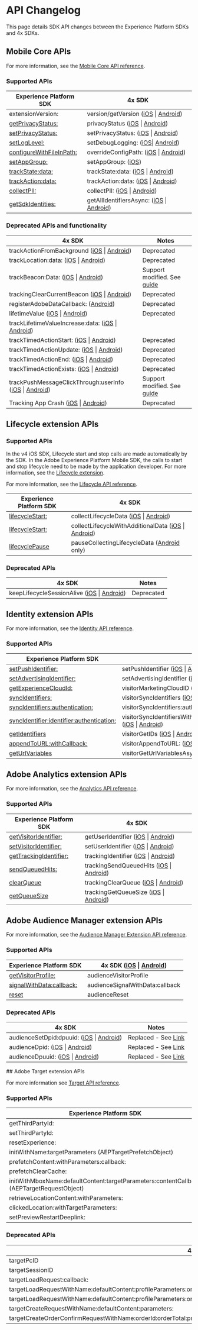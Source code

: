 # API Changelog

This page details SDK API changes between the Experience Platform SDKs and 4x SDKs.

## Mobile Core APIs

For more information, see the [Mobile Core API reference](../mobile-core/api-reference.md).

### Supported APIs

| Experience Platform SDK | 4x SDK |
|---|---|
| extensionVersion: | version/getVersion ([iOS](https://experienceleague.adobe.com/docs/mobile-services/ios/config-ios/sdk-methods.html) \| [Android](https://experienceleague.adobe.com/docs/mobile-services/android/configuration-android/methods.html)) |
| [getPrivacyStatus:](../privacy-and-gdpr.md#getprivacystatus) | privacyStatus ([iOS](https://experienceleague.adobe.com/docs/mobile-services/ios/config-ios/sdk-methods.html) \| [Android](https://experienceleague.adobe.com/docs/mobile-services/android/configuration-android/methods.html)) |
| [setPrivacyStatus:](../privacy-and-gdpr.md#setprivacystatus) | setPrivacyStatus: ([iOS](https://experienceleague.adobe.com/docs/mobile-services/ios/config-ios/sdk-methods.html) \| [Android](https://experienceleague.adobe.com/docs/mobile-services/android/configuration-android/methods.html)) |
| [setLogLevel:](../mobile-core/api-reference.md#setloglevel) | setDebugLogging: ([iOS](https://experienceleague.adobe.com/docs/mobile-services/ios/config-ios/sdk-methods.html)\| [Android](https://experienceleague.adobe.com/docs/mobile-services/android/configuration-android/methods.html)) |
| [configureWithFileInPath:](../mobile-core/configuration/api-reference.md/#configurewithfileinpath) | overrideConfigPath: ([iOS](https://experienceleague.adobe.com/docs/mobile-services/ios/config-ios/sdk-methods.html) \| [Android](https://experienceleague.adobe.com/docs/mobile-services/android/configuration-android/methods.html)) |
| [setAppGroup:](../mobile-core/api-reference.md#setappgroup) | setAppGroup: ([iOS](https://experienceleague.adobe.com/docs/mobile-services/ios/ios-ext/ios-ext.html)) |
| [trackState:data:](../mobile-core/api-reference.md#trackstate) | trackState:data: ([iOS](https://experienceleague.adobe.com/docs/mobile-services/ios/analytics-ios/states.html) \| [Android](https://experienceleague.adobe.com/docs/mobile-services/android/analytics-android/states.html)) |
| [trackAction:data:](../mobile-core/api-reference.md#trackaction) | trackAction:data: ([iOS](https://experienceleague.adobe.com/docs/mobile-services/ios/analytics-ios/actions.html) \| [Android](https://experienceleague.adobe.com/docs/mobile-services/android/analytics-android/actions.html)) |
| [collectPII:](../mobile-core/api-reference.md#collectpii) | collectPII: ([iOS](https://experienceleague.adobe.com/docs/mobile-services/ios/analytics-ios/postbacks/c-pii-postbacks.html) \| [Android](https://experienceleague.adobe.com/docs/mobile-services/android/analytics-android/postbacks/c-pii-postbacks.html)) |
| [getSdkIdentities:](../mobile-core/identity/api-reference.md#getsdkidentities) | getAllIdentifiersAsync: ([iOS](https://experienceleague.adobe.com/docs/mobile-services/ios/privacy-gdpr-ios/c-mob-gdpr-ret-stored-ids-ios.html) \| [Android](https://experienceleague.adobe.com/docs/mobile-services/android/gdpr-privacy-android/c-mob-gdpr-ret-stored-ids-android.html)) |

### Deprecated APIs and functionality

| 4x SDK | Notes |
|---|---|
| trackActionFromBackground ([iOS](https://experienceleague.adobe.com/docs/mobile-services/ios/analytics-ios/actions.html) \| [Android](https://experienceleague.adobe.com/docs/mobile-services/android/analytics-android/actions.html)) | Deprecated |
| trackLocation:data: ([iOS](https://experienceleague.adobe.com/docs/mobile-services/ios/location-ios/geo-poi.html) \| [Android](https://experienceleague.adobe.com/docs/mobile-services/android/location/geo-poi.html)) | Deprecated |
| trackBeacon:Data: ([iOS](https://experienceleague.adobe.com/docs/mobile-services/ios/location-ios/ibeacon.html) \| [Android](https://experienceleague.adobe.com/docs/mobile-services/android/location/beacon.html)) | Support modified. See [guide](../user-guides/track-beacon.md) |
| trackingClearCurrentBeacon ([iOS](https://experienceleague.adobe.com/docs/mobile-services/ios/location-ios/ibeacon.html) \| [Android](https://experienceleague.adobe.com/docs/mobile-services/android/location/beacon.html)) | Deprecated |
| registerAdobeDataCallback: ([Android](https://experienceleague.adobe.com/docs/mobile-services/android/configuration-android/methods.html)) | Deprecated |
| lifetimeValue ([iOS](https://experienceleague.adobe.com/docs/mobile-services/ios/analytics-ios/lifetime-value.html) \| [Android](https://experienceleague.adobe.com/docs/mobile-services/android/analytics-android/lifetime-value.html)) | Deprecated |
| trackLifetimeValueIncrease:data: ([iOS](https://experienceleague.adobe.com/docs/mobile-services/ios/analytics-ios/lifetime-value.html) \| [Android](https://experienceleague.adobe.com/docs/mobile-services/android/analytics-android/lifetime-value.html)) | |
| trackTimedActionStart: ([iOS](https://experienceleague.adobe.com/docs/mobile-services/ios/analytics-ios/timed-actions.html) \| [Android](https://experienceleague.adobe.com/docs/mobile-services/android/analytics-android/timed-actions.html)) | Deprecated |
| trackTimedActionUpdate: ([iOS](https://experienceleague.adobe.com/docs/mobile-services/ios/analytics-ios/timed-actions.html) \| [Android](https://experienceleague.adobe.com/docs/mobile-services/android/analytics-android/timed-actions.html)) | Deprecated |
| trackTimedActionEnd: ([iOS](https://experienceleague.adobe.com/docs/mobile-services/ios/analytics-ios/timed-actions.html) \| [Android](https://experienceleague.adobe.com/docs/mobile-services/android/analytics-android/timed-actions.html)) | Deprecated |
| trackTimedActionExists: ([iOS](https://experienceleague.adobe.com/docs/mobile-services/ios/analytics-ios/timed-actions.html) \| [Android](https://experienceleague.adobe.com/docs/mobile-services/android/analytics-android/timed-actions.html)) | Deprecated |
| trackPushMessageClickThrough:userInfo ([iOS](https://experienceleague.adobe.com/docs/mobile-services/ios/messaging-ios/push-messaging/push-messaging.html) \| [Android](https://experienceleague.adobe.com/docs/mobile-services/android/messaging-android/push-messaging/push-messaging.html)) | Support modified. See [guide](../faq.md#how-can-i-track-user-engagement-of-push-notifications-using-the-experience-platform-mobile-sdk) |
| Tracking App Crash ([iOS](https://experienceleague.adobe.com/docs/mobile-services/ios/analytics-ios/crashes.html) \| [Android](https://experienceleague.adobe.com/docs/mobile-services/android/analytics-android/crashes.html)) | Deprecated |

## Lifecycle extension APIs

### Supported APIs

<InlineAlert variant="info" slots="text"/>

In the v4 iOS SDK, Lifecycle start and stop calls are made automatically by the SDK. In the Adobe Experience Platform Mobile SDK, the calls to start and stop lifecycle need to be made by the application developer. For more information, see the [Lifecycle extension](../mobile-core/lifecycle/index.md).

For more information, see the [Lifecycle API reference](../mobile-core/lifecycle/api-reference.md).

| Experience Platform SDK | 4x SDK |
|---|---|
| [lifecycleStart:](../mobile-core/lifecycle/api-reference.md#lifecyclestart) | collectLifecycleData ([iOS](https://experienceleague.adobe.com/docs/mobile-services/ios/config-ios/sdk-methods.html) \| [Android](https://experienceleague.adobe.com/docs/mobile-services/android/configuration-android/methods.html)) |
| [lifecycleStart:](../mobile-core/lifecycle/api-reference.md#lifecyclestart) | collectLifecycleWithAdditionalData ([iOS](https://experienceleague.adobe.com/docs/mobile-services/ios/config-ios/sdk-methods.html) \| [Android](https://experienceleague.adobe.com/docs/mobile-services/android/configuration-android/methods.html)) |
| [lifecyclePause](../mobile-core/lifecycle/api-reference.md#lifecyclepause) | pauseCollectingLifecycleData ([Android](https://experienceleague.adobe.com/docs/mobile-services/android/configuration-android/methods.html) only) |

### Deprecated APIs

| 4x SDK | Notes |
|---|---|
| keepLifecycleSessionAlive ([iOS](https://experienceleague.adobe.com/docs/mobile-services/ios/config-ios/sdk-methods.html) \| [Android](https://experienceleague.adobe.com/docs/mobile-services/android/configuration-android/methods.html)) | Deprecated |

## Identity extension APIs

For more information, see the [Identity API reference](../mobile-core/identity/api-reference.md).

### Supported APIs

| Experience Platform SDK | 4x SDK |
|---|---|
| [setPushIdentifier:](../mobile-core/identity/api-reference.md#setpushidentifier) | setPushIdentifier ([iOS](https://experienceleague.adobe.com/docs/mobile-services/ios/config-ios/sdk-methods.html) \| [Android](https://experienceleague.adobe.com/docs/mobile-services/android/configuration-android/methods.html)) |
| [setAdvertisingIdentifier:](../mobile-core/identity/api-reference.md#setadvertisingidentifier) | setAdvertisingIdentifier ([iOS](https://experienceleague.adobe.com/docs/mobile-services/ios/config-ios/sdk-methods.html) \| [Android](https://experienceleague.adobe.com/docs/mobile-services/android/configuration-android/methods.html)) |
| [getExperienceCloudId:](../mobile-core/identity/api-reference.md#getexperiencecloudid) | visitorMarketingCloudID ([iOS](https://experienceleague.adobe.com/docs/mobile-services/ios/exp-cloud-ios/mc-methods.html) \| [Android](https://experienceleague.adobe.com/docs/mobile-services/android/experience-cloud-android/mc-methods.html)) |
| [syncIdentifiers:](../mobile-core/identity/api-reference.md#syncidentifiers) | visitorSyncIdentifiers ([iOS](https://experienceleague.adobe.com/docs/mobile-services/ios/exp-cloud-ios/mc-methods.html) \| [Android](https://experienceleague.adobe.com/docs/mobile-services/android/experience-cloud-android/mc-methods.html)) |
| [syncIdentifiers:authentication:](../mobile-core/identity/api-reference.md#syncidentifiers-overloaded) | visitorSyncIdentifiers:authenticationState: ([iOS](https://experienceleague.adobe.com/docs/mobile-services/ios/exp-cloud-ios/mc-methods.html) \| [Android](https://experienceleague.adobe.com/docs/mobile-services/android/experience-cloud-android/mc-methods.html)) |
| [syncIdentifier:identifier:authentication:](../mobile-core/identity/api-reference.md#syncidentifier) |visitorSyncIdentifiersWithType:identifier:authenticationState: ([iOS](https://experienceleague.adobe.com/docs/mobile-services/ios/exp-cloud-ios/mc-methods.html) \| [Android](https://experienceleague.adobe.com/docs/mobile-services/android/experience-cloud-android/mc-methods.html)) |
| [getIdentifiers](../mobile-core/identity/api-reference.md#getidentifiers) | visitorGetIDs ([iOS](https://experienceleague.adobe.com/docs/mobile-services/ios/exp-cloud-ios/mc-methods.html) \| [Android](https://experienceleague.adobe.com/docs/mobile-services/android/experience-cloud-android/mc-methods.html)) |
| [appendToURL:withCallback:](../mobile-core/identity/api-reference.md#appendtourl--appendvisitorinfoforurl) | visitorAppendToURL: ([iOS](https://experienceleague.adobe.com/docs/mobile-services/ios/exp-cloud-ios/mc-methods.html) \| [Android](https://experienceleague.adobe.com/docs/mobile-services/android/experience-cloud-android/mc-methods.html)) |
| [getUrlVariables](../mobile-core/identity/api-reference.md#geturlvariables) | visitorGetUrlVariablesAsync: ([iOS](https://experienceleague.adobe.com/docs/mobile-services/ios/sdk-reference-ios/hybrid-app.html) \| [Android](https://experienceleague.adobe.com/docs/mobile-services/android/sdk-reference-android/hybrid-app.html)) |

## Adobe Analytics extension APIs

For more information, see the [Analytics API reference](../adobe-analytics/api-reference.md).

### Supported APIs

| Experience Platform SDK | 4x SDK |
|---|---|
| [getVisitorIdentifier:](../adobe-analytics/api-reference.md#getvisitoridentifier) | getUserIdentifier ([iOS](https://experienceleague.adobe.com/docs/mobile-services/ios/config-ios/sdk-methods.html) \| [Android](https://experienceleague.adobe.com/docs/mobile-services/android/configuration-android/methods.html)) |
| [setVisitorIdentifier:](../adobe-analytics/api-reference.md#setvisitoridentifier) | setUserIdentifier ([iOS](https://experienceleague.adobe.com/docs/mobile-services/ios/config-ios/sdk-methods.html) \| [Android](https://experienceleague.adobe.com/docs/mobile-services/android/configuration-android/methods.html)) |
| [getTrackingIdentifier:](../adobe-analytics/api-reference.md#gettrackingidentifier) | trackingIdentifier ([iOS](https://experienceleague.adobe.com/docs/mobile-services/ios/config-ios/sdk-methods.html) \| [Android](https://experienceleague.adobe.com/docs/mobile-services/android/configuration-android/methods.html)) |
| [sendQueuedHits:](../adobe-analytics/api-reference.md#sendqueuedhits) | trackingSendQueuedHits ([iOS](https://experienceleague.adobe.com/docs/mobile-services/ios/analytics-ios/analytics-methods.html) \| [Android](https://experienceleague.adobe.com/docs/mobile-services/android/analytics-android/analytics-methods.html)) |
| [clearQueue](../adobe-analytics/api-reference.md#clearqueue) | trackingClearQueue ([iOS](https://experienceleague.adobe.com/docs/mobile-services/ios/analytics-ios/analytics-methods.html) \| [Android](https://experienceleague.adobe.com/docs/mobile-services/android/analytics-android/analytics-methods.html)) |
| [getQueueSize](../adobe-analytics/api-reference.md#getqueuesize) | trackingGetQueueSize ([iOS](https://experienceleague.adobe.com/docs/mobile-services/ios/analytics-ios/analytics-methods.html) \| [Android](https://experienceleague.adobe.com/docs/mobile-services/android/analytics-android/analytics-methods.html)) |

## Adobe Audience Manager extension APIs

For more information, see the [Audience Manager Extension API reference](../adobe-audience-manager/api-reference.md).

### Supported APIs

| Experience Platform SDK | 4x SDK ([iOS](https://experienceleague.adobe.com/docs/mobile-services/ios/aam-methods.html) \| [Android](https://experienceleague.adobe.com/docs/mobile-services/android/audience-manager-android/c-audience-manager-methods.html)) |
|---|---|
| [​getVisitorProfile:​](../adobe-audience-manager/api-reference.md#getvisitorprofile) | audienceVisitorProfile |
| [​signalWithData:callback:​](../adobe-audience-manager/api-reference.md#signalwithdata) | audienceSignalWithData:callback |
| [​reset​](../adobe-audience-manager/api-reference.md#reset-identifiers-and-profiles) | audienceReset |

### Deprecated APIs

| 4x SDK | Notes |
|---|---|
| audienceSetDpid:dpuuid: ([iOS](https://experienceleague.adobe.com/docs/mobile-services/ios/aam-methods.html) \| [Android](https://experienceleague.adobe.com/docs/mobile-services/android/audience-manager-android/c-audience-manager-methods.html)) | Replaced - See [Link](​https://experienceleague.adobe.com/docs/audience-manager/user-guide/reference/cid.html) |
| audienceDpid: ([iOS](https://experienceleague.adobe.com/docs/mobile-services/ios/aam-methods.html) \| [Android](https://experienceleague.adobe.com/docs/mobile-services/android/audience-manager-android/c-audience-manager-methods.html)) | Replaced - See [Link](https://experienceleague.adobe.com/docs/audience-manager/user-guide/reference/cid.html) |​
| audienceDpuuid: ([iOS](https://experienceleague.adobe.com/docs/mobile-services/ios/aam-methods.html) \| [Android](https://experienceleague.adobe.com/docs/mobile-services/android/audience-manager-android/c-audience-manager-methods.html)) | Replaced - See [Link](https://experienceleague.adobe.com/docs/audience-manager/user-guide/reference/cid.html) |

​## Adobe Target extension APIs

For more information see [Target API reference](../adobe-target/api-reference.md).

### Supported APIs

| Experience Platform SDK | 4x SDK (iOS \| Android) |
| --- | --- |
| getThirdPartyId: | targetThirdPartyID |
| setThirdPartyId: | targetSetThirdPartyID |
| resetExperience: | targetClearCookies |
| initWithName:targetParameters (AEPTargetPrefetchObject) | targetPrefetchObjectWithName:mboxParameters: |
| prefetchContent:withParameters:callback: | targetPrefetchContent:withProfileParameters:callback: |
| prefetchClearCache: | targetPrefetchClearCache |
| initWithMboxName:defaultContent:targetParameters:contentCallback (AEPTargetRequestObject) | targetRequestObjectWithName:defaultContent:mboxParameters:callback: |
| retrieveLocationContent:withParameters: | targetLoadRequests:withProfileParameters: |
| clickedLocation:withTargetParameters: | locationClickedWithName:mboxParameters:productParameters:orderParameters: |
| setPreviewRestartDeeplink: | targetPreviewRestartDeepLink: |

### Deprecated APIs

| 4x SDK | Notes |
|---|---|
| targetPcID | Deprecated |
| targetSessionID | Deprecated |
| targetLoadRequest:callback: | Deprecated |
| targetLoadRequestWithName:defaultContent:profileParameters:orderParameters:mboxParameters:callback: | Deprecated |
| targetLoadRequestWithName:defaultContent:profileParameters:orderParameters:mboxParameters:requestLocationParameters:callback: | Deprecated |
| targetCreateRequestWithName:defaultContent:parameters: | Deprecated |
| targetCreateOrderConfirmRequestWithName:orderId:orderTotal:productPurchasedId:parameters: | Deprecated |
